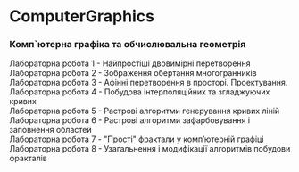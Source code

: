 # ComputerGraphics
### Комп`ютерна графіка та обчислювальна геометрія

Лабораторна робота 1 - Найпростіші двовимірні перетворення
<br/>Лабораторна робота 2 - Зображення обертання многогранників
<br/>Лабораторна робота 3 - Афінні перетворення в просторі. Проектування.
<br/>Лабораторна робота 4 - Побудова інтерполяційних та згладжуючих кривих
<br/>Лабораторна робота 5 - Растрові алгоритми генерування кривих ліній
<br/>Лабораторна робота 6 - Растрові алгоритми зафарбовування і заповнення областей
<br/>Лабораторна робота 7 - "Прості" фрактали у комп’ютерній графіці
<br/>Лабораторна робота 8 - Узагальнення і модифікації алгоритмів побудови фракталів
